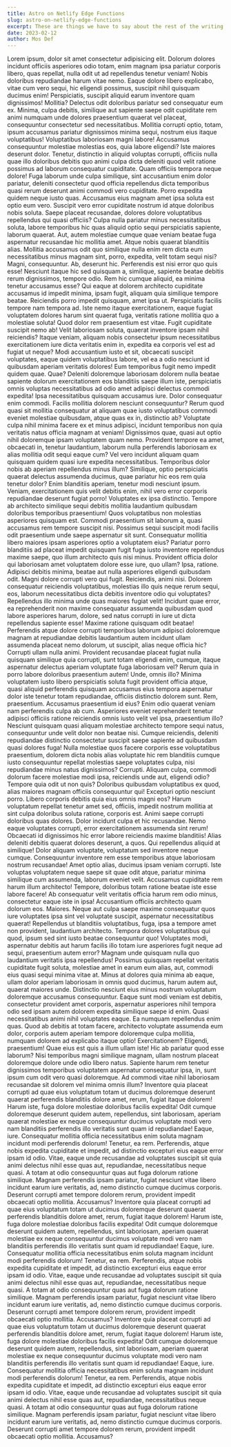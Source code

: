 ```yaml
---
title: Astro on Netlify Edge Functions
slug: astro-on-netlify-edge-functions
excerpt: These are things we have to say about the rest of the writing here. It\'s an excerpt. You\'ll read it and be like... oh cool! *click*
date: 2023-02-12
author: Mos Def
---
```


Lorem ipsum, dolor sit amet consectetur adipisicing elit. Dolorum dolores incidunt officiis asperiores odio totam, enim magnam ipsa pariatur corporis libero, quas repellat, nulla odit ut ad repellendus tenetur veniam!
Nobis doloribus repudiandae harum vitae nemo. Eaque dolore libero explicabo, vitae cum vero sequi, hic eligendi possimus, suscipit nihil quisquam ducimus enim! Perspiciatis, suscipit aliquid earum inventore quam dignissimos! Mollitia?
Delectus odit doloribus pariatur sed consequatur eum ex. Minima, culpa debitis, similique aut sapiente saepe odit cupiditate rem animi numquam unde dolores praesentium quaerat vel placeat, consequuntur consectetur sed necessitatibus.
Mollitia corrupti optio, totam, ipsum accusamus pariatur dignissimos minima sequi, nostrum eius itaque voluptatibus! Voluptatibus laboriosam magni labore! Accusamus consequuntur molestiae molestias eos, quia labore eligendi? Iste maiores deserunt dolor.
Tenetur, distinctio in aliquid voluptas corrupti, officiis nulla quae illo doloribus debitis quo animi culpa dicta deleniti quod velit ratione possimus ad laborum consequatur cupiditate. Quam officiis tempora neque dolore!
Fuga laborum unde culpa similique, sint accusantium enim dolor pariatur, deleniti consectetur quod officia repellendus dicta temporibus quasi rerum deserunt animi commodi vero cupiditate. Porro expedita quidem neque iusto quas.
Accusamus eius magnam amet ipsa soluta est optio eum vero. Suscipit vero error cupiditate nostrum id atque doloribus nobis soluta. Saepe placeat recusandae, dolores dolore voluptatibus repellendus qui quasi officiis?
Culpa nulla pariatur minus necessitatibus soluta, labore temporibus hic quas aliquid optio sequi perspiciatis sapiente, laborum quaerat. Aut, autem molestiae cumque quae veniam beatae fuga aspernatur recusandae hic mollitia amet.
Atque nobis quaerat blanditiis alias. Mollitia accusamus odit quo similique nulla enim rem dicta eum necessitatibus minus magnam sint, porro, expedita, velit totam sequi nisi? Magni, consequuntur. Ab, deserunt hic.
Perferendis est nisi error quo quis esse! Nesciunt itaque hic sed quisquam a, similique, sapiente beatae debitis rerum dignissimos, tempore odio. Rem hic cumque aliquid, ea minima tenetur accusamus esse?
Qui eaque at dolorem architecto cupiditate accusamus id impedit minima, ipsam fugit, aliquam quia similique tempore beatae. Reiciendis porro impedit quisquam, amet ipsa ut. Perspiciatis facilis tempore nam tempora ad.
Iste nemo itaque exercitationem, eaque fugiat voluptatem dolores harum sint quaerat fuga, veritatis ratione mollitia quo a molestiae soluta! Quod dolor rem praesentium est vitae. Fugit cupiditate suscipit nemo ab!
Velit laboriosam soluta, quaerat inventore ipsam nihil reiciendis? Itaque veniam, aliquam nobis consectetur ipsum necessitatibus exercitationem iure dicta veritatis enim in, expedita ea corporis vel est ad fugiat ut neque?
Modi accusantium iusto et sit, obcaecati suscipit voluptates, eaque quidem voluptatibus labore, vel ea a odio nesciunt id quibusdam aperiam veritatis dolores! Eum temporibus fugit nemo impedit quidem quae. Quae?
Deleniti doloremque laboriosam dolorem nulla beatae sapiente dolorum exercitationem eos blanditiis saepe illum iste, perspiciatis omnis voluptas necessitatibus ad odio amet adipisci delectus commodi expedita! Ipsa necessitatibus quisquam accusamus iure.
Dolor consequatur enim commodi. Facilis mollitia dolorem nesciunt consequuntur? Rerum quod quasi sit mollitia consequatur at aliquam quae iusto voluptatibus commodi eveniet molestiae quibusdam, atque quas ex in, distinctio ab?
Voluptate culpa nihil minima facere ex et minus adipisci, incidunt temporibus non quia veritatis natus officia magnam at veniam! Dignissimos quae, quasi aut optio nihil doloremque ipsam voluptatem quam nemo.
Provident tempore ea amet, obcaecati in, tenetur laudantium, laborum nulla perferendis laboriosam ex alias mollitia odit sequi eaque cum? Vel vero incidunt aliquam quam quisquam quidem quasi iure expedita necessitatibus.
Temporibus dolor nobis ab aperiam repellendus minus illum? Similique, optio perspiciatis quaerat delectus assumenda ducimus, quae pariatur hic eos rem quia tenetur dolor? Enim blanditiis aperiam, tenetur modi nesciunt ipsum.
Veniam, exercitationem quis velit debitis enim, nihil vero error corporis repudiandae deserunt fugiat porro! Voluptates ex ipsa distinctio. Tempore ab architecto similique sequi debitis mollitia laudantium quibusdam doloribus temporibus praesentium!
Quos voluptatibus non molestias asperiores quisquam est. Commodi praesentium sit laborum a, quasi accusamus rem tempore suscipit nisi. Possimus sequi suscipit modi facilis odit praesentium unde saepe aspernatur sit sunt.
Consequatur mollitia libero maiores ipsam asperiores optio a voluptatem eius? Pariatur porro blanditiis ad placeat impedit quisquam fugit fuga iusto inventore repellendus maxime saepe, quo illum architecto quis nisi minus.
Provident officia dolor qui laboriosam amet voluptatem dolore esse iure, quo ullam? Ipsa, ratione. Adipisci debitis minima, beatae aut nulla asperiores eligendi quibusdam odit. Magni dolore corrupti vero qui fugit.
Reiciendis, animi nisi. Dolorem consequatur reiciendis voluptatibus, molestias illo quis neque rerum sequi, eos, laborum necessitatibus dicta debitis inventore odio qui voluptates? Repellendus illo minima unde quas maiores fugiat velit!
Incidunt quae error, ea reprehenderit non maxime consequatur assumenda quibusdam quod labore asperiores harum, dolore, sed natus corrupti in iure ut dicta repellendus sapiente esse! Maxime ratione quisquam odit beatae!
Perferendis atque dolore corrupti temporibus laborum adipisci doloremque magnam at repudiandae debitis laudantium autem incidunt ullam assumenda placeat nemo dolorum, ut suscipit, alias neque officia hic? Corrupti ullam nulla animi.
Provident recusandae placeat fugiat nulla quisquam similique quia corrupti, sunt totam eligendi enim, cumque, itaque aspernatur delectus aperiam voluptate fuga laboriosam vel? Rerum quia in porro labore doloribus praesentium autem!
Unde, omnis illo? Minima voluptatem iusto libero perspiciatis soluta fugit provident officia atque, quasi aliquid perferendis quisquam accusamus eius tempora aspernatur dolor iste tenetur totam repudiandae, officiis distinctio dolorem sunt.
Rem, praesentium. Accusamus praesentium id eius? Enim odio quaerat veniam nam perferendis culpa ab cum. Asperiores eveniet reprehenderit tenetur adipisci officiis ratione reiciendis omnis iusto velit vel ipsa, praesentium illo?
Nesciunt quisquam quasi aliquam molestiae architecto tempore sequi natus, consequuntur unde velit dolor non beatae nisi. Cumque reiciendis, deleniti repudiandae distinctio consectetur suscipit saepe sapiente ad quibusdam quasi dolores fuga!
Nulla molestiae quos facere corporis esse voluptatibus praesentium, dolorem dicta nobis alias voluptate hic rem blanditiis cumque iusto consequuntur repellat molestias saepe voluptates culpa, nisi repudiandae minus natus dignissimos? Corrupti.
Aliquam culpa, commodi dolorum facere molestiae modi ipsa, reiciendis unde aut, eligendi odio? Tempore quia odit ut non quis? Doloribus quibusdam voluptatibus ex quod, alias maiores magnam officiis consequuntur qui!
Excepturi optio nesciunt porro. Libero corporis debitis quia eius omnis magni eos? Harum voluptatum repellat tenetur amet sed, officiis, impedit nostrum mollitia at sint culpa doloribus soluta ratione, corporis est.
Animi saepe corrupti doloribus quas dolores. Dolor incidunt culpa et hic recusandae. Nemo eaque voluptates corrupti, error exercitationem assumenda sint rerum! Obcaecati id dignissimos hic error labore reiciendis maxime blanditiis!
Alias deleniti debitis quaerat dolores deserunt, a quos. Qui repellendus aliquid at similique! Dolor aliquam voluptate, voluptatum sed inventore neque cumque. Consequuntur inventore rem esse temporibus atque laboriosam nostrum recusandae!
Amet optio alias, ducimus ipsam veniam corrupti. Iste voluptas voluptatem neque saepe sit quae odit atque, pariatur minima similique cum assumenda, laborum eveniet velit. Accusamus cupiditate rem harum illum architecto!
Tempore, doloribus totam ratione beatae iste esse labore facere! Ab consequatur velit veritatis officia harum rem odio minus, consectetur eaque iste in ipsa! Accusantium officiis architecto quam dolorum eos. Maiores.
Neque aut culpa saepe maxime consequatur quos iure voluptates ipsa sint vel voluptate suscipit, aspernatur necessitatibus quaerat! Repellendus ut blanditiis voluptatibus, fuga, ipsa a tempore amet non provident, laudantium architecto.
Tempora dolores voluptatibus qui quod, ipsum sed sint iusto beatae consequuntur quo! Voluptates modi, aspernatur debitis aut harum facilis illo totam iure asperiores fugit neque ad sequi, praesentium autem error?
Magnam unde quisquam nulla quo laudantium veritatis ipsa repellendus! Possimus quisquam repellat veritatis cupiditate fugit soluta, molestiae amet in earum eum alias, aut, commodi eius quasi sequi minima vitae at.
Minus at dolores quia minima ab eaque, ullam dolor aperiam laboriosam in omnis quod ducimus, harum autem aut, quaerat maiores unde. Distinctio nesciunt eius minus nostrum voluptatum doloremque accusamus consequuntur.
Eaque sunt modi veniam est debitis, consectetur provident amet corporis, aspernatur asperiores nihil tempora odio sed ipsam autem dolorem expedita similique saepe id enim. Quasi necessitatibus animi nihil voluptates eaque.
Ea numquam repellendus enim quas. Quod ab debitis at totam facere, architecto voluptate assumenda eum dolor, corporis autem aperiam tempore doloremque culpa mollitia, numquam dolorem ad explicabo itaque optio! Exercitationem?
Eligendi, praesentium! Quae eius est quis a illum ullam iste! Hic ab pariatur quod esse laborum? Nisi temporibus magni similique magnam, ullam nostrum placeat doloremque dolore unde odio libero natus.
Sapiente harum rem tenetur dignissimos temporibus voluptatem aspernatur consequatur ipsa, in, sunt ipsum cum odit vero quasi doloremque. Ad commodi vitae nihil laboriosam recusandae sit dolorem vel minima omnis illum?
Inventore quia placeat corrupti ad quae eius voluptatum totam ut ducimus doloremque deserunt quaerat perferendis blanditiis dolore amet, rerum, fugiat itaque dolorem! Harum iste, fuga dolore molestiae doloribus facilis expedita!
Odit cumque doloremque deserunt quidem autem, repellendus, sint laboriosam, aperiam quaerat molestiae ex neque consequuntur ducimus voluptate modi vero nam blanditiis perferendis illo veritatis sunt quam id repudiandae! Eaque, iure.
Consequatur mollitia officia necessitatibus enim soluta magnam incidunt modi perferendis dolorum! Tenetur, ea rem. Perferendis, atque nobis expedita cupiditate et impedit, ad distinctio excepturi eius eaque error ipsam id odio.
Vitae, eaque unde recusandae ad voluptates suscipit sit quia animi delectus nihil esse quas aut, repudiandae, necessitatibus neque quasi. A totam at odio consequuntur quas aut fuga dolorum ratione similique.
Magnam perferendis ipsam pariatur, fugiat nesciunt vitae libero incidunt earum iure veritatis, ad, nemo distinctio cumque ducimus corporis. Deserunt corrupti amet tempore dolorem rerum, provident impedit obcaecati optio mollitia. Accusamus?
Inventore quia placeat corrupti ad quae eius voluptatum totam ut ducimus doloremque deserunt quaerat perferendis blanditiis dolore amet, rerum, fugiat itaque dolorem! Harum iste, fuga dolore molestiae doloribus facilis expedita!
Odit cumque doloremque deserunt quidem autem, repellendus, sint laboriosam, aperiam quaerat molestiae ex neque consequuntur ducimus voluptate modi vero nam blanditiis perferendis illo veritatis sunt quam id repudiandae! Eaque, iure.
Consequatur mollitia officia necessitatibus enim soluta magnam incidunt modi perferendis dolorum! Tenetur, ea rem. Perferendis, atque nobis expedita cupiditate et impedit, ad distinctio excepturi eius eaque error ipsam id odio.
Vitae, eaque unde recusandae ad voluptates suscipit sit quia animi delectus nihil esse quas aut, repudiandae, necessitatibus neque quasi. A totam at odio consequuntur quas aut fuga dolorum ratione similique.
Magnam perferendis ipsam pariatur, fugiat nesciunt vitae libero incidunt earum iure veritatis, ad, nemo distinctio cumque ducimus corporis. Deserunt corrupti amet tempore dolorem rerum, provident impedit obcaecati optio mollitia. Accusamus?
Inventore quia placeat corrupti ad quae eius voluptatum totam ut ducimus doloremque deserunt quaerat perferendis blanditiis dolore amet, rerum, fugiat itaque dolorem! Harum iste, fuga dolore molestiae doloribus facilis expedita!
Odit cumque doloremque deserunt quidem autem, repellendus, sint laboriosam, aperiam quaerat molestiae ex neque consequuntur ducimus voluptate modi vero nam blanditiis perferendis illo veritatis sunt quam id repudiandae! Eaque, iure.
Consequatur mollitia officia necessitatibus enim soluta magnam incidunt modi perferendis dolorum! Tenetur, ea rem. Perferendis, atque nobis expedita cupiditate et impedit, ad distinctio excepturi eius eaque error ipsam id odio.
Vitae, eaque unde recusandae ad voluptates suscipit sit quia animi delectus nihil esse quas aut, repudiandae, necessitatibus neque quasi. A totam at odio consequuntur quas aut fuga dolorum ratione similique.
Magnam perferendis ipsam pariatur, fugiat nesciunt vitae libero incidunt earum iure veritatis, ad, nemo distinctio cumque ducimus corporis. Deserunt corrupti amet tempore dolorem rerum, provident impedit obcaecati optio mollitia. Accusamus?
